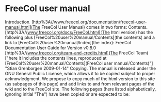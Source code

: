 # FreeCol user manual

Introduction.
[http%3A//www.freecol.org/documentation/freecol-user-manual.html](The FreeCol User Manual) comes in two forms:
Contents.
[http%3A//www.freecol.org/docs/FreeCol.html](The html version) has the following plus [FreeCol%20user%20manual/Contents](the contents) and a link to [FreeCol%20user%20manual/Index](the index):
FreeCol Documentation
User Guide for Version v0.8.0
[http%3A//www.freecol.org/team-and-credits.html](The FreeCol Team)
["here it includes the contents lines, reproduced at [FreeCol%20user%20manual/Contents](FreeCol user manual/Contents)"]
"Stian Grenborgen 2009-01-14"
Copying.
The manual is released under the GNU General Public License, which allows it to be copied subject to proper acknowledgment.
We propose to copy much of the html version to this site (as subpages of this page) and add links to and from relevant pages of the wiki and to the FreeCol site.
The following pages (here listed alphabetically, ignoring initial "The") have been copied or are expected to be:
